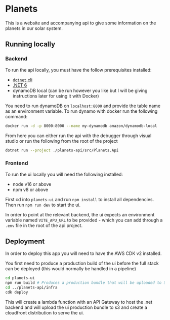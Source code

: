 # Planets

This is a website and accompanying api to give some information on the planets in our solar system.

## Running locally

### Backend

To run the api locally, you must have the follow prerequisites installed:

- [`dotnet` cli](https://learn.microsoft.com/en-us/dotnet/core/tools/)
- [.NET 6](https://dotnet.microsoft.com/en-us/download/dotnet/6.0)
- dynamoDB local (can be run however you like but I will be giving instructions later for using it with Docker)

You need to run dynamoDB on `localhost:8000` and provide the table name as an environment variable. To run dynamo with docker run the following command:

```bash
docker run -d -p 8000:8000 --name my-dynamodb amazon/dynamodb-local
```

From here you can either run the api with the debugger through visual studio or run the following from the root of the project

```bash
dotnet run --project ./planets-api/src/Planets.Api
```

### Frontend

To run the ui locally you will need the following installed:

- node v16 or above
- npm v8 or above

First cd into `planets-ui` and run `npm install` to install all dependencies. Then run `npm run dev` to start the ui.

In order to point at the relevant backend, the ui expects an environment variable named `VITE_APU_URL` to be provided - which you can add through a `.env` file in the root of the api project.

## Deployment

In order to deploy this app you will need to have the AWS CDK v2 installed.

You first need to produce a production build of the ui before the full stack can be deployed (this would normally be handled in a pipeline)

```bash
cd planets-ui
npm run build # Produces a production bundle that will be uploaded to S3
cd ../planets-api/infra
cdk deploy
```

This will create a lambda function with an API Gateway to host the .net backend and will upload the ui production bundle to s3 and create a cloudfront distribution to serve the ui.
